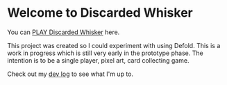 # Welcome to Discarded Whisker

You can [PLAY Discarded Whisker](https://discarded-whisker.pages.dev/) here. 

This project was created so I could experiment with using Defold. This is a work in progress which is still very early in the prototype phase. The intention is to be a single player, pixel art, card collecting game. 

Check out my [dev log](https://tristenmacpherson.pages.dev/blog/blog-index) to see what I'm up to.

